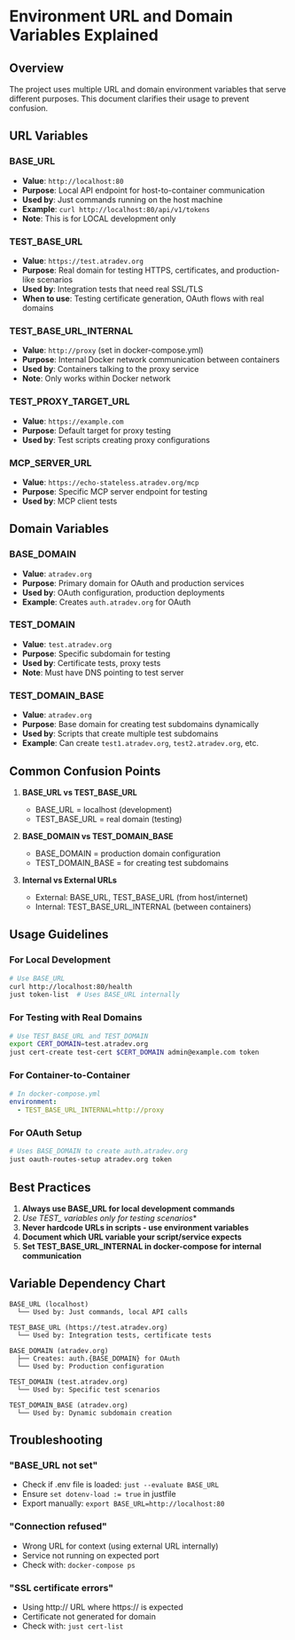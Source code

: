 # Environment URL and Domain Variables Explained

## Overview
The project uses multiple URL and domain environment variables that serve different purposes. This document clarifies their usage to prevent confusion.

## URL Variables

### BASE_URL
- **Value**: `http://localhost:80`
- **Purpose**: Local API endpoint for host-to-container communication
- **Used by**: Just commands running on the host machine
- **Example**: `curl http://localhost:80/api/v1/tokens`
- **Note**: This is for LOCAL development only

### TEST_BASE_URL  
- **Value**: `https://test.atradev.org`
- **Purpose**: Real domain for testing HTTPS, certificates, and production-like scenarios
- **Used by**: Integration tests that need real SSL/TLS
- **When to use**: Testing certificate generation, OAuth flows with real domains

### TEST_BASE_URL_INTERNAL
- **Value**: `http://proxy` (set in docker-compose.yml)
- **Purpose**: Internal Docker network communication between containers
- **Used by**: Containers talking to the proxy service
- **Note**: Only works within Docker network

### TEST_PROXY_TARGET_URL
- **Value**: `https://example.com`
- **Purpose**: Default target for proxy testing
- **Used by**: Test scripts creating proxy configurations

### MCP_SERVER_URL
- **Value**: `https://echo-stateless.atradev.org/mcp`
- **Purpose**: Specific MCP server endpoint for testing
- **Used by**: MCP client tests

## Domain Variables

### BASE_DOMAIN
- **Value**: `atradev.org`
- **Purpose**: Primary domain for OAuth and production services
- **Used by**: OAuth configuration, production deployments
- **Example**: Creates `auth.atradev.org` for OAuth

### TEST_DOMAIN
- **Value**: `test.atradev.org`
- **Purpose**: Specific subdomain for testing
- **Used by**: Certificate tests, proxy tests
- **Note**: Must have DNS pointing to test server

### TEST_DOMAIN_BASE
- **Value**: `atradev.org`
- **Purpose**: Base domain for creating test subdomains dynamically
- **Used by**: Scripts that create multiple test subdomains
- **Example**: Can create `test1.atradev.org`, `test2.atradev.org`, etc.

## Common Confusion Points

1. **BASE_URL vs TEST_BASE_URL**
   - BASE_URL = localhost (development)
   - TEST_BASE_URL = real domain (testing)

2. **BASE_DOMAIN vs TEST_DOMAIN_BASE**
   - BASE_DOMAIN = production domain configuration
   - TEST_DOMAIN_BASE = for creating test subdomains

3. **Internal vs External URLs**
   - External: BASE_URL, TEST_BASE_URL (from host/internet)
   - Internal: TEST_BASE_URL_INTERNAL (between containers)

## Usage Guidelines

### For Local Development
```bash
# Use BASE_URL
curl http://localhost:80/health
just token-list  # Uses BASE_URL internally
```

### For Testing with Real Domains
```bash
# Use TEST_BASE_URL and TEST_DOMAIN
export CERT_DOMAIN=test.atradev.org
just cert-create test-cert $CERT_DOMAIN admin@example.com token
```

### For Container-to-Container
```yaml
# In docker-compose.yml
environment:
  - TEST_BASE_URL_INTERNAL=http://proxy
```

### For OAuth Setup
```bash
# Uses BASE_DOMAIN to create auth.atradev.org
just oauth-routes-setup atradev.org token
```

## Best Practices

1. **Always use BASE_URL for local development commands**
2. **Use TEST_* variables only for testing scenarios**
3. **Never hardcode URLs in scripts - use environment variables**
4. **Document which URL variable your script/service expects**
5. **Set TEST_BASE_URL_INTERNAL in docker-compose for internal communication**

## Variable Dependency Chart

```
BASE_URL (localhost)
  └── Used by: Just commands, local API calls

TEST_BASE_URL (https://test.atradev.org)
  └── Used by: Integration tests, certificate tests
  
BASE_DOMAIN (atradev.org)
  ├── Creates: auth.{BASE_DOMAIN} for OAuth
  └── Used by: Production configuration

TEST_DOMAIN (test.atradev.org)
  └── Used by: Specific test scenarios

TEST_DOMAIN_BASE (atradev.org)
  └── Used by: Dynamic subdomain creation
```

## Troubleshooting

### "BASE_URL not set"
- Check if .env file is loaded: `just --evaluate BASE_URL`
- Ensure `set dotenv-load := true` in justfile
- Export manually: `export BASE_URL=http://localhost:80`

### "Connection refused"
- Wrong URL for context (using external URL internally)
- Service not running on expected port
- Check with: `docker-compose ps`

### "SSL certificate errors"
- Using http:// URL where https:// is expected
- Certificate not generated for domain
- Check with: `just cert-list`